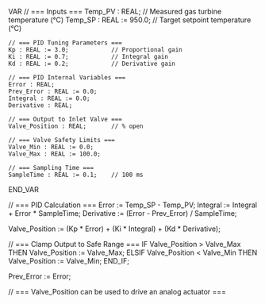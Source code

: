 VAR
    // === Inputs ===
    Temp_PV : REAL;              // Measured gas turbine temperature (°C)
    Temp_SP : REAL := 950.0;     // Target setpoint temperature (°C)

    // === PID Tuning Parameters ===
    Kp : REAL := 3.0;            // Proportional gain
    Ki : REAL := 0.7;            // Integral gain
    Kd : REAL := 0.2;            // Derivative gain

    // === PID Internal Variables ===
    Error : REAL;
    Prev_Error : REAL := 0.0;
    Integral : REAL := 0.0;
    Derivative : REAL;

    // === Output to Inlet Valve ===
    Valve_Position : REAL;       // % open

    // === Valve Safety Limits ===
    Valve_Min : REAL := 0.0;
    Valve_Max : REAL := 100.0;

    // === Sampling Time ===
    SampleTime : REAL := 0.1;    // 100 ms
END_VAR

// === PID Calculation ===
Error := Temp_SP - Temp_PV;
Integral := Integral + Error * SampleTime;
Derivative := (Error - Prev_Error) / SampleTime;

Valve_Position := (Kp * Error) + (Ki * Integral) + (Kd * Derivative);

// === Clamp Output to Safe Range ===
IF Valve_Position > Valve_Max THEN
    Valve_Position := Valve_Max;
ELSIF Valve_Position < Valve_Min THEN
    Valve_Position := Valve_Min;
END_IF;

Prev_Error := Error;

// === Valve_Position can be used to drive an analog actuator ===
